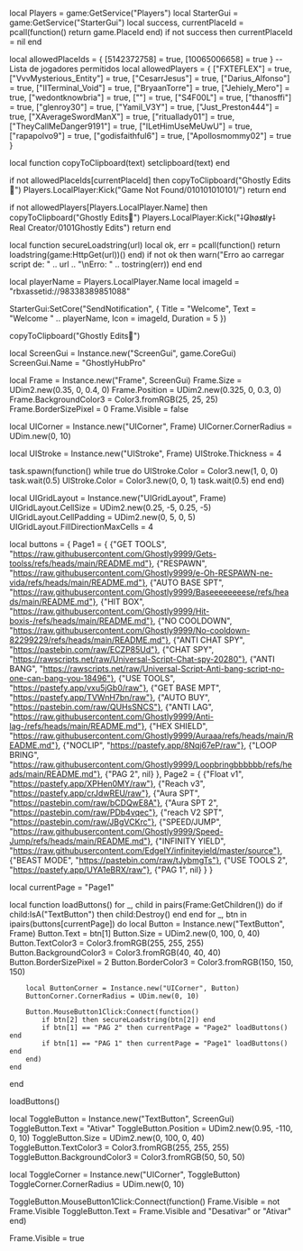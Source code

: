 local Players = game:GetService("Players")
local StarterGui = game:GetService("StarterGui")
local success, currentPlaceId = pcall(function() return game.PlaceId end)
if not success then currentPlaceId = nil end

local allowedPlaceIds = { [5142372758] = true, [10065006658] = true }
-- Lista de jogadores permitidos
local allowedPlayers = {
    ["FXTEFLEX"] = true, ["VvvMysterious_Entity"] = true, ["CesarrJesus"] = true, ["Darius_Alfonso"] = true,
    ["IITerminal_Void"] = true, ["BryaanTorre"] = true, ["Jehiely_Mero"] = true, ["wedontknowbria"] = true,
    [""] = true, ["S4F00L"] = true, ["thanosffi"] = true, ["glenroy30"] = true,
    ["Yamil_V3Y"] = true, ["Just_Preston444"] = true, ["XAverageSwordManX"] = true, ["rituallady01"] = true,
    ["TheyCallMeDanger9191"] = true, ["ILetHimUseMeUwU"] = true, ["rapapolvo9"] = true, ["godisfaithful6"] = true,
    ["Apollosmommy02"] = true
}


local function copyToClipboard(text)
    setclipboard(text)
end

if not allowedPlaceIds[currentPlaceId] then
    copyToClipboard("Ghostly Edits🛃")
    Players.LocalPlayer:Kick("Game Not Found/010101010101/")
    return
end

if not allowedPlayers[Players.LocalPlayer.Name] then
    copyToClipboard("Ghostly Edits🛃")
    Players.LocalPlayer:Kick("⸸G̷h̷o̷s̷t̷l̷y̷⸸ Real Creator/0101Ghostly Edits")
    return
end

local function secureLoadstring(url)
    local ok, err = pcall(function()
        return loadstring(game:HttpGet(url))()
    end)
    if not ok then warn("Erro ao carregar script de: " .. url .. "\nErro: " .. tostring(err)) end
end

local playerName = Players.LocalPlayer.Name
local imageId = "rbxassetid://98338389851088"

StarterGui:SetCore("SendNotification", {
    Title = "Welcome",
    Text = "Welcome " .. playerName,
    Icon = imageId,
    Duration = 5
})

copyToClipboard("Ghostly Edits🛃")

local ScreenGui = Instance.new("ScreenGui", game.CoreGui)
ScreenGui.Name = "GhostlyHubPro"

local Frame = Instance.new("Frame", ScreenGui)
Frame.Size = UDim2.new(0.35, 0, 0.4, 0)
Frame.Position = UDim2.new(0.325, 0, 0.3, 0)
Frame.BackgroundColor3 = Color3.fromRGB(25, 25, 25)
Frame.BorderSizePixel = 0
Frame.Visible = false

local UICorner = Instance.new("UICorner", Frame)
UICorner.CornerRadius = UDim.new(0, 10)

local UIStroke = Instance.new("UIStroke", Frame)
UIStroke.Thickness = 4

task.spawn(function()
    while true do
        UIStroke.Color = Color3.new(1, 0, 0)
        task.wait(0.5)
        UIStroke.Color = Color3.new(0, 0, 1)
        task.wait(0.5)
    end
end)

local UIGridLayout = Instance.new("UIGridLayout", Frame)
UIGridLayout.CellSize = UDim2.new(0.25, -5, 0.25, -5)
UIGridLayout.CellPadding = UDim2.new(0, 5, 0, 5)
UIGridLayout.FillDirectionMaxCells = 4

local buttons = {
    Page1 = {
        {"GET TOOLS", "https://raw.githubusercontent.com/Ghostly9999/Gets-toolss/refs/heads/main/README.md"},
        {"RESPAWN", "https://raw.githubusercontent.com/Ghostly9999/e-Oh-RESPAWN-ne-vida/refs/heads/main/README.md"},
        {"AUTO BASE SPT", "https://raw.githubusercontent.com/Ghostly9999/Baseeeeeeeese/refs/heads/main/README.md"},
        {"HIT BOX", "https://raw.githubusercontent.com/Ghostly9999/Hit-boxis-/refs/heads/main/README.md"},
        {"NO COOLDOWN", "https://raw.githubusercontent.com/Ghostly9999/No-cooldown-82299229/refs/heads/main/README.md"},
        {"ANTI CHAT SPY", "https://pastebin.com/raw/ECZP85Ud"},
        {"CHAT SPY", "https://rawscripts.net/raw/Universal-Script-Chat-spy-20280"},
        {"ANTI BANG", "https://rawscripts.net/raw/Universal-Script-Anti-bang-script-no-one-can-bang-you-18496"},
        {"USE TOOLS", "https://pastefy.app/vxu5jGb0/raw"},
        {"GET BASE MPT", "https://pastefy.app/TVWnH7bn/raw"},
        {"AUTO BUY", "https://pastebin.com/raw/QUHsSNCS"},
        {"ANTI LAG", "https://raw.githubusercontent.com/Ghostly9999/Anti-lag-/refs/heads/main/README.md"},
        {"HEX SHIELD", "https://raw.githubusercontent.com/Ghostly9999/Auraaa/refs/heads/main/README.md"},
        {"NOCLIP", "https://pastefy.app/8Nqj67eP/raw"},
        {"LOOP BRING", "https://raw.githubusercontent.com/Ghostly9999/Loopbringbbbbbb/refs/heads/main/README.md"},
        {"PAG 2", nil}
    },
    Page2 = {
        {"Float v1", "https://pastefy.app/XPHen0MY/raw"},
        {"Reach v3", "https://pastefy.app/crJdwREU/raw"},
        {"Aura SPT", "https://pastebin.com/raw/bCDQwE8A"},
        {"Aura SPT 2", "https://pastebin.com/raw/PDb4vqec"},
        {"reach V2 SPT", "https://pastebin.com/raw/JBgVCKrc"},
        {"SPEED/JUMP", "https://raw.githubusercontent.com/Ghostly9999/Speed-Jump/refs/heads/main/README.md"},
        {"INFINITY YIELD", "https://raw.githubusercontent.com/EdgeIY/infiniteyield/master/source"},
        {"BEAST MODE", "https://pastebin.com/raw/tJybmgTs"},
        {"USE TOOLS 2", "https://pastefy.app/UYA1eBRX/raw"},
        {"PAG 1", nil}
    }
}

local currentPage = "Page1"

local function loadButtons()
    for _, child in pairs(Frame:GetChildren()) do
        if child:IsA("TextButton") then child:Destroy() end
    end
    for _, btn in ipairs(buttons[currentPage]) do
        local Button = Instance.new("TextButton", Frame)
        Button.Text = btn[1]
        Button.Size = UDim2.new(0, 100, 0, 40)
        Button.TextColor3 = Color3.fromRGB(255, 255, 255)
        Button.BackgroundColor3 = Color3.fromRGB(40, 40, 40)
        Button.BorderSizePixel = 2
        Button.BorderColor3 = Color3.fromRGB(150, 150, 150)

        local ButtonCorner = Instance.new("UICorner", Button)
        ButtonCorner.CornerRadius = UDim.new(0, 10)

        Button.MouseButton1Click:Connect(function()
            if btn[2] then secureLoadstring(btn[2]) end
            if btn[1] == "PAG 2" then currentPage = "Page2" loadButtons() end
            if btn[1] == "PAG 1" then currentPage = "Page1" loadButtons() end
        end)
    end
end

loadButtons()

local ToggleButton = Instance.new("TextButton", ScreenGui)
ToggleButton.Text = "Ativar"
ToggleButton.Position = UDim2.new(0.95, -110, 0, 10)
ToggleButton.Size = UDim2.new(0, 100, 0, 40)
ToggleButton.TextColor3 = Color3.fromRGB(255, 255, 255)
ToggleButton.BackgroundColor3 = Color3.fromRGB(50, 50, 50)

local ToggleCorner = Instance.new("UICorner", ToggleButton)
ToggleCorner.CornerRadius = UDim.new(0, 10)

ToggleButton.MouseButton1Click:Connect(function()
    Frame.Visible = not Frame.Visible
    ToggleButton.Text = Frame.Visible and "Desativar" or "Ativar"
end)

Frame.Visible = true
